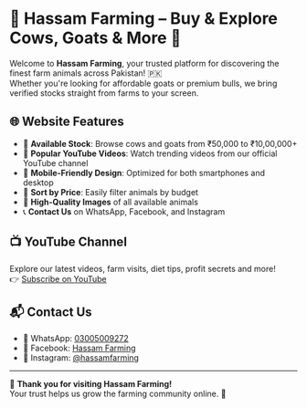 # 🐄 Hassam Farming – Buy & Explore Cows, Goats & More 🐐

Welcome to **Hassam Farming**, your trusted platform for discovering the finest farm animals across Pakistan! 🇵🇰  
Whether you're looking for affordable goats or premium bulls, we bring verified stocks straight from farms to your screen.

## 🌐 Website Features

- 🐄 **Available Stock**: Browse cows and goats from ₹50,000 to ₹10,00,000+
- 🎥 **Popular YouTube Videos**: Watch trending videos from our official YouTube channel
- 📱 **Mobile-Friendly Design**: Optimized for both smartphones and desktop
- 🔎 **Sort by Price**: Easily filter animals by budget
- 📸 **High-Quality Images** of all available animals
- 📞 **Contact Us** on WhatsApp, Facebook, and Instagram

## 📺 YouTube Channel

Explore our latest videos, farm visits, diet tips, profit secrets and more!  
👉 [Subscribe on YouTube](https://www.youtube.com/@HassamFarming)

## 📬 Contact Us

- 📱 WhatsApp: [03005009272](https://wa.me/923005009272)
- 📘 Facebook: [Hassam Farming](https://facebook.com/HassamFarming)
- 📸 Instagram: [@hassamfarming](https://instagram.com/hassamfarming)

---

🌟 **Thank you for visiting Hassam Farming!**  
Your trust helps us grow the farming community online. 💚
